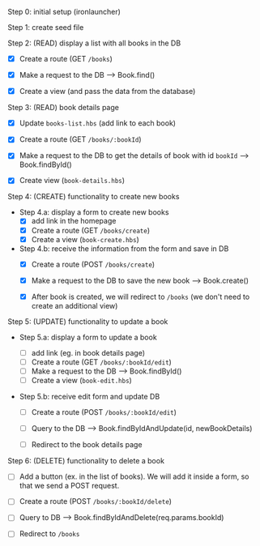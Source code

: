 

Step 0: initial setup (ironlauncher)


Step 1: create seed file



Step 2: (READ) display a list with all books in the DB
- [x] Create a route (GET `/books`)
- [x] Make a request to the DB --> Book.find()
- [x] Create a view (and pass the data from the database)


Step 3: (READ) book details page
- [x] Update `books-list.hbs` (add link to each book)
- [x] Create a route (GET `/books/:bookId`)
- [x] Make a request to the DB to get the details of book with id `bookId` --> Book.findById()
- [x] Create view (`book-details.hbs`)



Step 4: (CREATE) functionality to create new books

- Step 4.a: display a form to create new books
  - [x] add link in the homepage
  - [x] Create a route (GET `/books/create`)
  - [x] Create a view (`book-create.hbs`)

- Step 4.b: receive the information from the form and save in DB
  - [x] Create a route (POST `/books/create`)
  - [x] Make a request to the DB to save the new book --> Book.create()
  - [x] After book is created, we will redirect to `/books` (we don't need to create an additional view)



Step 5: (UPDATE) functionality to update a book

- Step 5.a: display a form to update a book
  - [ ] add link (eg. in book details page)
  - [ ] Create a route (GET `/books/:bookId/edit`)
  - [ ] Make a request to the DB --> Book.findById()
  - [ ] Create a view (`book-edit.hbs`)

- Step 5.b: receive edit form and update DB

  - [ ] Create a route (POST `/books/:bookId/edit`)
  - [ ] Query to the DB --> Book.findByIdAndUpdate(id, newBookDetails)
  - [ ] Redirect to the book details page


Step 6: (DELETE) functionality to delete a book

- [ ] Add a button (ex. in the list of books). We will add it inside a form, so that we send a POST request.
- [ ] Create a route (POST `/books/:bookId/delete`)
- [ ] Query to DB --> Book.findByIdAndDelete(req.params.bookId)
- [ ] Redirect to `/books`

